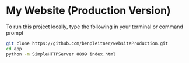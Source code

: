 # My Website (Production Version)
To run this project locally, type the following in your terminal or command prompt


```bash
git clone https://github.com/benpleitner/websiteProduction.git
cd app
python -m SimpleHTTPServer 8899 index.html